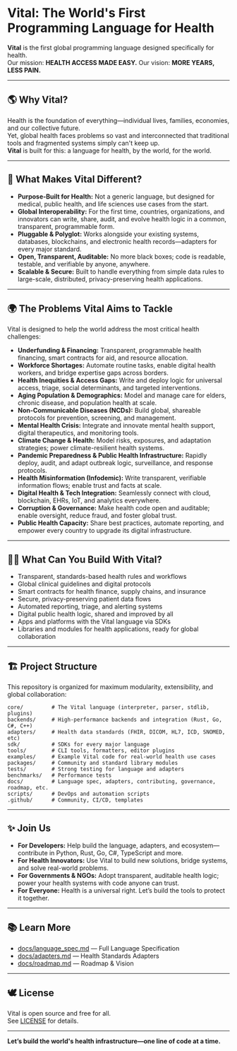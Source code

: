 # Vital: The World's First Programming Language for Health

**Vital** is the first global programming language designed specifically for health.  
Our mission: **HEALTH ACCESS MADE EASY.** Our vision:  **MORE YEARS, LESS PAIN.** 

---

## 🌎 Why Vital?

Health is the foundation of everything—individual lives, families, economies, and our collective future.  
Yet, global health faces problems so vast and interconnected that traditional tools and fragmented systems simply can't keep up.  
**Vital** is built for this: a language for health, by the world, for the world.

---

## 🚀 What Makes Vital Different?

- **Purpose-Built for Health:** Not a generic language, but designed for medical, public health, and life sciences use cases from the start.
- **Global Interoperability:** For the first time, countries, organizations, and innovators can write, share, audit, and evolve health logic in a common, transparent, programmable form.
- **Pluggable & Polyglot:** Works alongside your existing systems, databases, blockchains, and electronic health records—adapters for every major standard.
- **Open, Transparent, Auditable:** No more black boxes; code is readable, testable, and verifiable by anyone, anywhere.
- **Scalable & Secure:** Built to handle everything from simple data rules to large-scale, distributed, privacy-preserving health applications.

---

## 🌍 The Problems Vital Aims to Tackle

Vital is designed to help the world address the most critical health challenges:

- **Underfunding & Financing:** Transparent, programmable health financing, smart contracts for aid, and resource allocation.
- **Workforce Shortages:** Automate routine tasks, enable digital health workers, and bridge expertise gaps across borders.
- **Health Inequities & Access Gaps:** Write and deploy logic for universal access, triage, social determinants, and targeted interventions.
- **Aging Population & Demographics:** Model and manage care for elders, chronic disease, and population health at scale.
- **Non-Communicable Diseases (NCDs):** Build global, shareable protocols for prevention, screening, and management.
- **Mental Health Crisis:** Integrate and innovate mental health support, digital therapeutics, and monitoring tools.
- **Climate Change & Health:** Model risks, exposures, and adaptation strategies; power climate-resilient health systems.
- **Pandemic Preparedness & Public Health Infrastructure:** Rapidly deploy, audit, and adapt outbreak logic, surveillance, and response protocols.
- **Health Misinformation (Infodemic):** Write transparent, verifiable information flows; enable trust and facts at scale.
- **Digital Health & Tech Integration:** Seamlessly connect with cloud, blockchain, EHRs, IoT, and analytics everywhere.
- **Corruption & Governance:** Make health code open and auditable; enable oversight, reduce fraud, and foster global trust.
- **Public Health Capacity:** Share best practices, automate reporting, and empower every country to upgrade its digital infrastructure.

---

## 🧑‍💻 What Can You Build With Vital?

- Transparent, standards-based health rules and workflows
- Global clinical guidelines and digital protocols
- Smart contracts for health finance, supply chains, and insurance
- Secure, privacy-preserving patient data flows
- Automated reporting, triage, and alerting systems
- Digital public health logic, shared and improved by all
- Apps and platforms with the Vital language via SDKs
- Libraries and modules for health applications, ready for global collaboration

---

## 🏗️ Project Structure

This repository is organized for maximum modularity, extensibility, and global collaboration:

```
core/         # The Vital language (interpreter, parser, stdlib, plugins)
backends/     # High-performance backends and integration (Rust, Go, C#, C++)
adapters/     # Health data standards (FHIR, DICOM, HL7, ICD, SNOMED, etc)
sdk/          # SDKs for every major language
tools/        # CLI tools, formatters, editor plugins
examples/     # Example Vital code for real-world health use cases
packages/     # Community and standard library modules
tests/        # Strong testing for language and adapters
benchmarks/   # Performance tests
docs/         # Language spec, adapters, contributing, governance, roadmap, etc.
scripts/      # DevOps and automation scripts
.github/      # Community, CI/CD, templates
```

---

## ✨ Join Us

- **For Developers:** Help build the language, adapters, and ecosystem—contribute in Python, Rust, Go, C#, TypeScript and more.
- **For Health Innovators:** Use Vital to build new solutions, bridge systems, and solve real-world problems.
- **For Governments & NGOs:** Adopt transparent, auditable health logic; power your health systems with code anyone can trust.
- **For Everyone:** Health is a universal right. Let’s build the tools to protect it together.

---

## 📚 Learn More

- [docs/language_spec.md](docs/language_spec.md) — Full Language Specification
- [docs/adapters.md](docs/adapters.md) — Health Standards Adapters
- [docs/roadmap.md](docs/roadmap.md) — Roadmap & Vision

---

## 🕊️ License

Vital is open source and free for all.  
See [LICENSE](LICENSE) for details.

---

**Let’s build the world's health infrastructure—one line of code at a time.**
